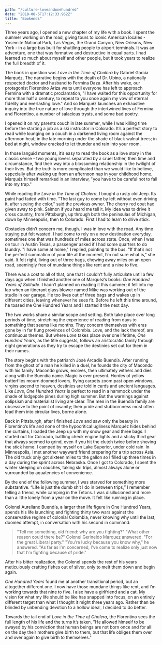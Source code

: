 ```yaml
---
path: "/culture-loveandonehundred"
date: "2018-08-5T17:12:33.962Z"
title: "Bookends"
---
```

Three years ago, I opened a new chapter of my life with a book. I spent the summer working on the road, giving tours to iconic American locales - Yosemite National Park, Las Vegas, the Grand Canyon, New Orleans, New York - in a large bus built for shuttling people to airport terminals. It was an adventure, one that was formative and destructive in equal parts. I had learned so much about myself and other people, but it took years to realize the full breadth of it.

The book in question was *Love in the Time of Cholera* by Gabriel García Marquéz. The narrative begins with the death of Dr. Ubino, a nationally respected doctor and husband to Fermina Daza. After his wake, our protagonist Florentino Ariza waits until everyone has left to approach Fermina with a dramatic proclamation, "I have waited for this opportunity for more than half a century, to repeat to you once again my vow of eternal fidelity and everlasting love." And so Marquéz launches an exhaustive inquiry into the true nature of love through the intertwined lives of Fermina and Florentino, a number of salacious trysts, and some bad poetry.

I opened it on my parents couch in late summer, while I was killing time before the starting a job as a ski instructor in Colorado. It’s a perfect story to read while lounging on a couch in a darkened living room against the afternoon heat; in the late morning under the shade of black walnut trees; in bed at night, window cracked to let thunder and rain into your room.

In those languid moments, it’s easy to read the book as a love story in the classic sense - two young lovers separated by a cruel father, then time and circumstance, find their way into a blossoming relationship in the twilight of their lives. But the truth is more complicated than we would like to believe, especially after waking up from an afternoon nap in your childhood home. Marquéz himself remarked in an interview, "you have to be careful not to fall into my trap."

While reading the *Love in the Time of Cholera*, I bought a rusty old Jeep. Its paint had faded with time. "The last guy to come by left without even driving it, after seeing the color," said the previous owner. The cherry red coat had given away to pink. Salmon if you heard me tell it. My idea was to drive it cross country, from Pittsburgh, up through both the peninsulas of Michigan, down by Minneapolis, then to Colorado. First I had to learn to drive stick.

Obstacles didn’t concern me, though. I was in love with the road. Any time staying put felt wasted. I had come to rely on a new destination everyday, sometimes one that was hundreds of miles across state. Once, when I was on tour in Austin Texas, a passenger asked if I had some quarters to do laundry. "I have some at home," I replied, pointing to the bus. "If that’s not the perfect summation of your life at the moment, I’m not sure what is," she said. It felt right, living out of three bags, chewing away miles on an open road, seemingly free of mundane things like rent and a nine to five.

There was a cost to all of that, one that I couldn’t fully articulate until a few days ago when I finished another one of Marquéz’s books: *One Hundred Years of Solitude*. I hadn’t planned on reading it this summer; it fell into my lap when an itinerant glass blower named Mike was working out of the studio in our garage. He too lives out of three bags and wakes up in different cities, leaving whenever he sees fit. Before he left this time around, he tossed me One Hundred Years and I started it the next day.

The two works share a similar scope and setting. Both take place over long periods of time, stretching the experience of reading from days to something that seems like months. They concern themselves with eras gone by in far flung provinces of Colombia. Love, and the lack thereof, are continuous themes. But where *Love* takes place over one lifetime, *One Hundred Years*, as the title suggests, follows an aristocratic family through eight generations as they try to escape the destinies set out for them in their names.

The story begins with the patriarch José Arcadio Buendía. After running from the ghost of a man he killed in a duel, he founds the city of Macondo with his family. Macondo grows, evolves, then ultimately withers and dies along with the Buendía name. Magic is ever present. Hordes of yellow butterflies mourn doomed lovers, flying carpets zoom past open windows, virgins ascend to heaven, destinies are told in cards and ancient languages. Like *Love*, *One Hundred Years* is perfect to read in a hammock under the shade of lodgepole pines during high summer. But the warnings against solipsism and materialist living are clear. The men in the Buendía family are obsessive to the point of insanity; their pride and stubbornness most often lead them into circular lives, borne alone.

Back in Pittsburgh, after I finished *Love* and saw only the beauty in Florentino’s life and none of the hypocritical ugliness Marquéz hides behind the curtains, I loaded the Jeep up with my snow gear and three bags. I started out for Colorado, battling check engine lights and a sticky third gear that always seemed to grind, even if you hit the clutch twice before shoving the stick home. I camped by myself on Lake Superior, under cold rain. In Minneapolis, I met another wayward friend preparing for a trip across Asia. The old truck only got sixteen miles to the gallon so I filled up three times in a day during the sprint across Nebraska. Once I got to Colorado, I spent the winter sleeping on couches, taking ski trips, almost always alone or surrounded by aquatencies of convenience.

By the end of the following summer, I was starved for something more substantive. “Life is just the dumb shit I do in between trips,” I remember telling a friend, while camping in the Tetons. I was disillusioned and more than a little lonely from a year on the move. It felt like running in place.

Colonel Aureliano Buendía, a larger than life figure in One Hundred Years, spends his life launching and fighting thirty two wars against the conservative regime of colonial Colombia, never knowing why until the last, doomed attempt, in conversation with his second in command: 

>"Tell me something, old friend: why are you fighting?"
>"What other reason could there be?" Colonel Gerineldo Marquez answered. "For the great Liberal party."
>"You're lucky because you know why," he answered. "As far as I'm concerned, I've come to realize only just now that I'm fighting because of pride."

After his bitter realization, the Colonel spends the rest of his years meticulously crafting fishes out of silver, only to melt them down and begin again.

*One Hundred Years* found me at another transitional period, but an altogether different one. I now have those mundane things like rent, and I’m working towards that nine to five. I also have a girlfriend and a cat. My vision for what my life should be like has snapped into focus, on an entirely different target than what I thought it might three years ago. Rather than be blinded by unbending devotion to a hollow ideal, I decided to do better.

Towards the tail end of *Love in the Time of Cholera*, the Florentino sees the full length of his life and the turns it’s taken,  "He allowed himself to be swayed by his conviction that human beings are not born once and for all on the day their mothers give birth to them, but that life obliges them over and over again to give birth to themselves."